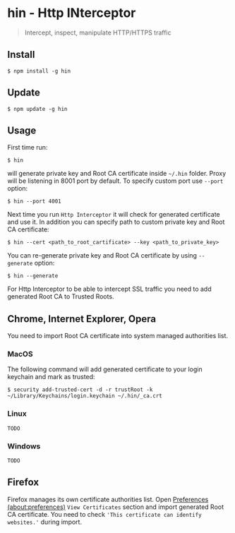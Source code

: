 # hin - Http INterceptor
> Intercept, inspect, manipulate HTTP/HTTPS traffic

## Install
```
$ npm install -g hin
```

## Update
```
$ npm update -g hin
```

## Usage

First time run:
```
$ hin
```
will generate private key and Root CA certificate inside `~/.hin` folder.
Proxy will be listening in 8001 port by default. To specify custom port use `--port` option:
```
$ hin --port 4001
```

Next time you run `Http Interceptor` it will check for generated certificate and use it. In addition you can specify path to custom private key and Root CA certificate:
```
$ hin --cert <path_to_root_cartificate> --key <path_to_private_key>
```

You can re-generate private key and Root CA certificate by using `--generate` option:
```
$ hin --generate
```

For Http Interceptor to be able to intercept SSL traffic you need to add generated Root CA to Trusted Roots.

## Chrome, Internet Explorer, Opera
You need to import Root CA certificate into system managed authorities list.

### MacOS
The following command will add generated certificate to your login keychain and mark as trusted:
```
$ security add-trusted-cert -d -r trustRoot -k ~/Library/Keychains/login.keychain ~/.hin/_ca.crt
```
### Linux
`TODO`

### Windows
`TODO`

## Firefox
Firefox manages its own certificate authorities list.
Open [Preferences (about:preferences)](about:preferences) `View Certificates` section and import generated Root CA certificate. You need to check `'This certificate can identify websites.'` during import.

